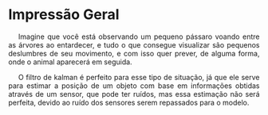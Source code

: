# Impressão Geral

<p style="text-indent: 20px; text-align: justify">
Imagine que você está observando um pequeno pássaro voando entre as árvores ao entardecer, e tudo o que consegue visualizar são pequenos deslumbres de seu movimento, e com isso quer prever, de alguma forma, onde o animal aparecerá em seguida.
</p>

<p style="text-indent: 20px; text-align: justify">
O filtro de kalman é perfeito para esse tipo de situação, já que ele serve para estimar a posição de um objeto com base em informações obtidas através de um sensor, que pode ter ruídos, mas essa estimação não será perfeita, devido ao ruído dos sensores serem repassados para o modelo.
</p>
